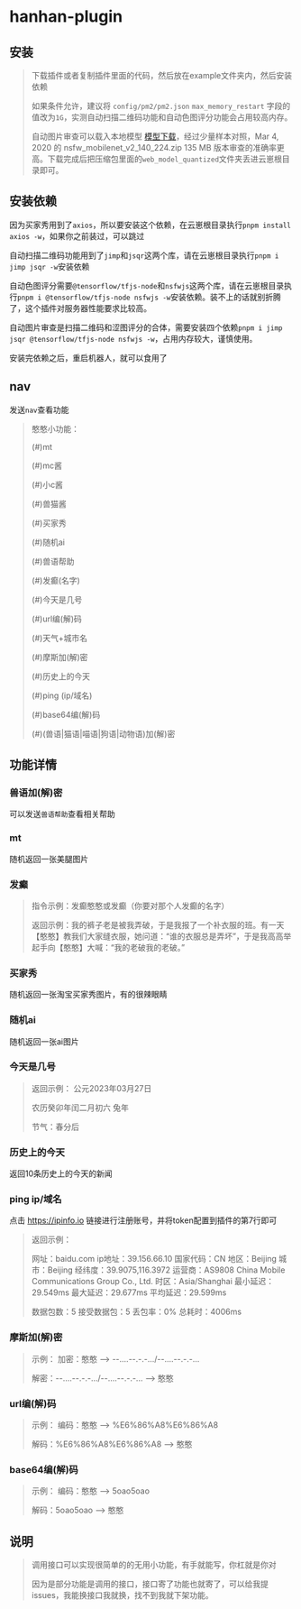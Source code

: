 # hanhan-plugin

## 安装

> 下载插件或者复制插件里面的代码，然后放在example文件夹内，然后安装依赖
> 
> 如果条件允许，建议将 `config/pm2/pm2.json` `max_memory_restart` 字段的值改为`1G`，实测自动扫描二维码功能和自动色图评分功能会占用较高内存。
>
> 自动图片审查可以载入本地模型 [模型下载](https://github.com/GantMan/nsfw_model/releases)，经过少量样本对照，Mar 4, 2020 的 nsfw_mobilenet_v2_140_224.zip 135 MB 版本审查的准确率更高。下载完成后把压缩包里面的`web_model_quantized`文件夹丢进云崽根目录即可。

## 安装依赖

因为买家秀用到了`axios`，所以要安装这个依赖，在云崽根目录执行`pnpm install axios -w`，如果你之前装过，可以跳过

自动扫描二维码功能用到了`jimp`和`jsqr`这两个库，请在云崽根目录执行`pnpm i jimp jsqr -w`安装依赖

自动色图评分需要`@tensorflow/tfjs-node`和`nsfwjs`这两个库，请在云崽根目录执行`pnpm i @tensorflow/tfjs-node nsfwjs -w`安装依赖。装不上的话就别折腾了，这个插件对服务器性能要求比较高。

自动图片审查是扫描二维码和涩图评分的合体，需要安装四个依赖`pnpm i jimp jsqr @tensorflow/tfjs-node nsfwjs -w`，占用内存较大，谨慎使用。

安装完依赖之后，重启机器人，就可以食用了

## nav

发送`nav`查看功能

> 憨憨小功能：
>
> (#)mt
>
> (#)mc酱
>
> (#)小c酱
>
> (#)兽猫酱
>
> (#)买家秀
>
> (#)随机ai
>
> (#)兽语帮助
>
> (#)发癫(名字)
>
> (#)今天是几号
>
> (#)url编(解)码
>
> (#)天气+城市名
>
> (#)摩斯加(解)密
>
> (#)历史上的今天
>
> (#)ping (ip/域名)
>
> (#)base64编(解)码
>
> (#)(兽语|猫语|喵语|狗语|动物语)加(解)密

## 功能详情

### 兽语加(解)密

可以发送`兽语帮助`查看相关帮助

### mt

随机返回一张美腿图片

### 发癫

> 指令示例：发癫憨憨或发癫（你要对那个人发癫的名字）
>
> 返回示例：我的裤子老是被我弄破，于是我报了一个补衣服的班。有一天【憨憨】教我们大家缝衣服，她问道：“谁的衣服总是弄坏”，于是我高高举起手向【憨憨】大喊：“我的老破我的老破。”

### 买家秀

随机返回一张淘宝买家秀图片，有的很辣眼睛

### 随机ai

随机返回一张ai图片

### 今天是几号

> 返回示例：
> 公元2023年03月27日
>
> 农历癸卯年闰二月初六
> 兔年
>
> 节气：春分后

### 历史上的今天

返回10条历史上的今天的新闻

### ping ip/域名

点击 https://ipinfo.io 链接进行注册账号，并将token配置到插件的第7行即可

> 返回示例：
>
> 网址：baidu.com
>ip地址：39.156.66.10
> 国家代码：CN
>地区：Beijing
> 城市：Beijing
>经纬度：39.9075,116.3972
> 运营商：AS9808 China Mobile Communications Group Co., Ltd.
>时区：Asia/Shanghai
> 最小延迟：29.549ms
>最大延迟：29.677ms
> 平均延迟：29.599ms
>
> 数据包数：5
>接受数据包：5
> 丢包率：0%
>总耗时：4006ms

### 摩斯加(解)密

> 示例：
> 加密：憨憨	-->	--....--.-.-.../--....--.-.-...
>
> 解密：--....--.-.-.../--....--.-.-...	-->	憨憨

### url编(解)码

> 示例：
> 编码：憨憨	-->	%E6%86%A8%E6%86%A8
>
> 解码：%E6%86%A8%E6%86%A8	-->	憨憨

### base64编(解)码

> 示例：
> 编码：憨憨	-->	5oao5oao
>
> 解码：5oao5oao	-->	憨憨

## 说明

> 调用接口可以实现很简单的的无用小功能，有手就能写，你杠就是你对
>
> 因为是部分功能是调用的接口，接口寄了功能也就寄了，可以给我提issues，我能换接口我就换，找不到我就下架功能。
